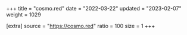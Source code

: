 +++
title = "cosmo.red"
date = "2022-03-22"
updated = "2023-02-07"
weight = 1029

[extra]
source = "https://cosmo.red"
ratio = 100
size = 1
+++
